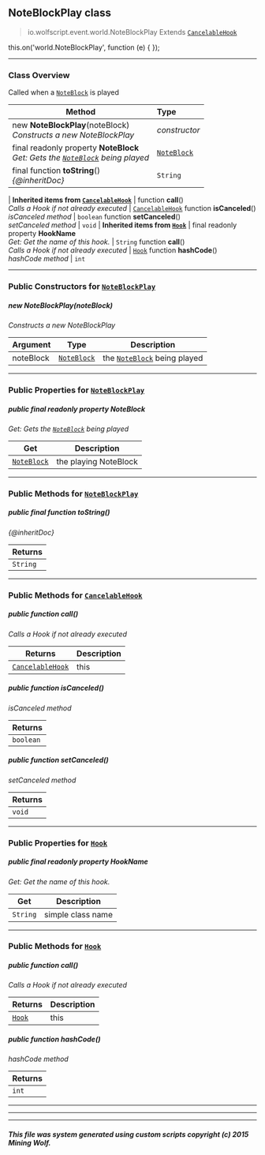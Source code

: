 ## NoteBlockPlay __class__

>io.wolfscript.event.world.NoteBlockPlay
>Extends [`CancelableHook`](../../hook/CancelableHook.md)

this.on('world.NoteBlockPlay', function (e) { });

---

### Class Overview

Called when a [`NoteBlock`](../../api/world/blocks/NoteBlock.md) is played

Method | Type   
--- | :--- 
new __NoteBlockPlay__(noteBlock) <br> _Constructs a new NoteBlockPlay_ | _constructor_
final readonly property __NoteBlock__ <br> _Get: Gets the [`NoteBlock`](../../api/world/blocks/NoteBlock.md) being played_ | [`NoteBlock`](../../api/world/blocks/NoteBlock.md)
final function __toString__() <br> _{@inheritDoc}_ | `String`
 |
__Inherited items from [`CancelableHook`](../../hook/CancelableHook.md)__ |
 function __call__() <br> _Calls a Hook if not already executed_ | [`CancelableHook`](../../hook/CancelableHook.md)
 function __isCanceled__() <br> _isCanceled method_ | `boolean`
 function __setCanceled__() <br> _setCanceled method_ | `void`
 |
__Inherited items from [`Hook`](../../hook/Hook.md)__ |
final readonly property __HookName__ <br> _Get: Get the name of this hook._ | `String`
 function __call__() <br> _Calls a Hook if not already executed_ | [`Hook`](../../hook/Hook.md)
 function __hashCode__() <br> _hashCode method_ | `int`







---

### Public Constructors for [`NoteBlockPlay`](NoteBlockPlay.md)

##### <a id='noteblockplay'></a>new __NoteBlockPlay__(noteBlock) 

_Constructs a new NoteBlockPlay_

Argument | Type | Description  
--- | --- | --- 
noteBlock | [`NoteBlock`](../../api/world/blocks/NoteBlock.md) | the [`NoteBlock`](../../api/world/blocks/NoteBlock.md) being played

---

### Public Properties for [`NoteBlockPlay`](NoteBlockPlay.md)

##### <a id='noteblock'></a>public final readonly property __NoteBlock__

_Get: Gets the [`NoteBlock`](../../api/world/blocks/NoteBlock.md) being played_

Get | Description
--- | --- 
[`NoteBlock`](../../api/world/blocks/NoteBlock.md) | the playing NoteBlock



---

### Public Methods for [`NoteBlockPlay`](NoteBlockPlay.md)

##### <a id='tostring'></a>public final function __toString__()

_{@inheritDoc}_

Returns | 
--- | 
`String` |


---

### Public Methods for [`CancelableHook`](../../hook/CancelableHook.md)

##### <a id='call'></a>public  function __call__()

_Calls a Hook if not already executed_

Returns | Description
--- | --- 
[`CancelableHook`](../../hook/CancelableHook.md) | this


##### <a id='iscanceled'></a>public  function __isCanceled__()

_isCanceled method_

Returns | 
--- | 
`boolean` |


##### <a id='setcanceled'></a>public  function __setCanceled__()

_setCanceled method_

Returns | 
--- | 
`void` |


---

### Public Properties for [`Hook`](../../hook/Hook.md)

##### <a id='hookname'></a>public final readonly property __HookName__

_Get: Get the name of this hook._

Get | Description
--- | --- 
`String` | simple class name



---

### Public Methods for [`Hook`](../../hook/Hook.md)

##### <a id='call'></a>public  function __call__()

_Calls a Hook if not already executed_

Returns | Description
--- | --- 
[`Hook`](../../hook/Hook.md) | this


##### <a id='hashcode'></a>public  function __hashCode__()

_hashCode method_

Returns | 
--- | 
`int` |


---


---


---


##### This file was system generated using custom scripts copyright (c) 2015 Mining Wolf.
	

